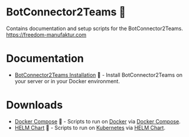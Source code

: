 BotConnector2Teams 🤖
===

Contains documentation and setup scripts for the BotConnector2Teams.\
https://freedom-manufaktur.com

# Documentation
- [BotConnector2Teams Installation](<Documentation/Bot Installation and Registration Manual.md>) 🚀 - Install BotConnector2Teams on your server or in your Docker environment.

# Downloads
- [Docker Compose](<Docker Compose>) 🐋 - Scripts to run on [Docker](https://www.docker.com/) via [Docker Compose](https://docs.docker.com/compose/).
- [HELM Chart](<HELM Chart>) 🚢 - Scripts to run on [Kubernetes](https://kubernetes.io/) via [HELM Chart](https://helm.sh/).